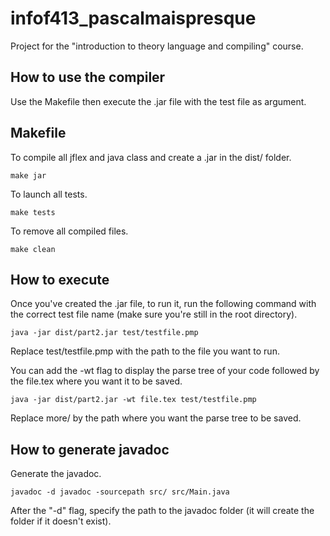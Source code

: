 # infof413_pascalmaispresque

Project for the "introduction to theory language and compiling" course.

## How to use the compiler

Use the Makefile then execute the .jar file with the test file as argument.

## Makefile

 To compile all jflex and java class and create a .jar in the dist/ folder.

 ```shell
make jar
```

To launch all tests.

 ```shell
make tests
```

To remove all compiled files.

 ```shell
make clean
```

## How to execute

Once you've created the .jar file, to run it, run the following command with the correct test file name (make sure you're still in the root directory).

```shell
java -jar dist/part2.jar test/testfile.pmp 
```

Replace test/testfile.pmp with the path to the file you want to run.

You can add the -wt flag to display the parse tree of your code followed by the file.tex where you want it to be saved.

```shell
java -jar dist/part2.jar -wt file.tex test/testfile.pmp
```

Replace more/ by the path where you want the parse tree to be saved.

## How to generate javadoc

Generate the javadoc.

```shell
javadoc -d javadoc -sourcepath src/ src/Main.java
```

After the "-d" flag, specify the path to the javadoc folder (it will create the folder if it doesn't exist).
